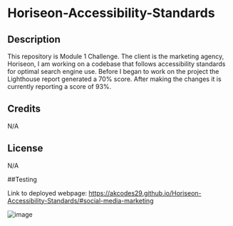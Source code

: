 # Horiseon-Accessibility-Standards

## Description
This repository is Module 1 Challenge. The client is the marketing agency, Horiseon, I am working on a codebase that follows accessibility standards for optimal search engine use. Before I began to work on the project the Lighthouse report generated a 70% score. After making the changes it is currently reporting a score of 93%.

## Credits

N/A

## License

N/A

##Testing

Link to deployed webpage: https://akcodes29.github.io/Horiseon-Accessibility-Standards/#social-media-marketing

![image](https://github.com/akcodes29/Horiseon-Accessibility-Standards/assets/136099415/e4f955ef-a984-405a-a18c-8b1124f66470)
